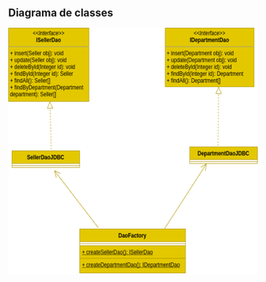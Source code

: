 ## Diagrama de classes

<p>
  <img src="https://github.com/andersonsilva019/oriented-object-programming/blob/main/demo-jdbc/docs/diagram-class.png?raw=true" height="500px"/>
</p>